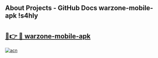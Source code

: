 ## About Projects - GitHub Docs warzone-mobile-apk !s4hly

# <h2><a href="https://andorid.site?title=warzone-mobile-apk&ref=14PRO">🔗👉 🔴 warzone-mobile-apk</a></h2>

[![acn](https://github.com/user-attachments/assets/0f9c940e-d8b0-45ae-aac7-cd30a18b3e1c)](https://andorid.site?title=warzone-mobile-apk&ref=14PRO)

